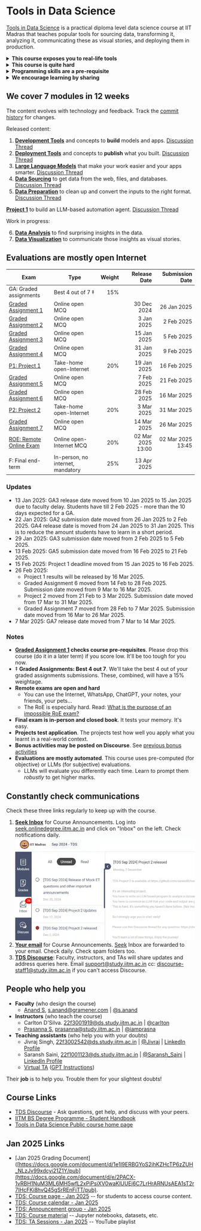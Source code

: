# Tools in Data Science

[Tools in Data Science](https://study.iitm.ac.in/ds/course_pages/BSSE2002.html) is a practical diploma level data science course at IIT Madras that teaches
popular tools for sourcing data, transforming it, analyzing it, communicating these as visual stories, and deploying them in production.

<details>
<summary><strong>This course exposes you to real-life tools</strong></summary>

Courses teach you programming and data science. From statistics to algorithms to writing Python code to building models.

But one critical subject that's rarely covered is: what tools should I pick and how do I become proficient in them?

These tools might not help your CV much. But they will make things easier in real life. For example, at school:

- You learn from pristine datasets. But in the industry, you'll have to scrape them yourself.
- You learn how to train models. But soon, you'll just pick something from HuggingFace.
- You learn to write a log parser over weeks. Instead, your boss writes a `sed` + `grep` script in minutes.

[![](https://imgs.xkcd.com/comics/lisp.jpg) "We lost the documentation on quantum mechanics. You'll have to decode the regexes yourself."](https://explainxkcd.com/224/)

In this course, we've curated the most important tools people use in data science.

Learn them well. You'll be a **_lot_ more productive** than your peers.

</details>

<details>
<summary><strong>This course is quite hard</strong></summary>

Here's students' feedback:

- It _used_ to be an easy course until 2024.
  [#](https://discourse.onlinedegree.iitm.ac.in/t/difficulty-rating-for-diploma-subjects-based-on-students-opinion/61194)
  [#](https://discourse.onlinedegree.iitm.ac.in/t/difficulty-rating-for-diploma-subjects-2-0-based-on-student-ratings-and-my-experience/85681)
  [#](https://discourse.onlinedegree.iitm.ac.in/t/what-should-i-take-next/44291/6)
- Now it's hard and covers more. Take it in your last semester if possible.
  [#](https://discourse.onlinedegree.iitm.ac.in/t/diploma-course-feedback-t32024-and-course-selection-t12025-thread/160032/45)
  [#](https://discourse.onlinedegree.iitm.ac.in/t/2024-t1-diploma-level-feedback-and-course-selection-for-may-2024-term/127856/60)
  [#](https://discourse.onlinedegree.iitm.ac.in/t/2024-t2-diploma-level-feedback-and-course-selection-for-september-2024-term/144976/62?u=s.anand)
- Plan extra time. It takes more time than typical 3-credit courses.
  [#](https://discourse.onlinedegree.iitm.ac.in/t/concerns-regarding-unfair-grading-practices-for-tds-project-2/160611/11)
  [#](https://discourse.onlinedegree.iitm.ac.in/t/diploma-level-course-combo-suggestion/158460/4)
  [#](https://discourse.onlinedegree.iitm.ac.in/t/diploma-level-course-combo-suggestion/158460/7)
- LLMs grade you -- unpredictably.
  [#](https://discourse.onlinedegree.iitm.ac.in/t/concerns-regarding-unfair-grading-practices-for-tds-project-2/160611/10)
  [#](https://discourse.onlinedegree.iitm.ac.in/t/wrong-marks-in-project-2/160355/9)
- The ROE is hard.
  [#](https://discourse.onlinedegree.iitm.ac.in/t/is-it-fair-to-consider-20-weightage-of-such-exam-which-is-impossible-to-solve-in-given-time-i-e-roe/141413/10)

**[Take Graded assignment 1](https://exam.sanand.workers.dev/tds-2025-01-ga1) to check if you're ready for this course.** Please drop this course (do it in a later term) if you score low. It'll be too tough for you now.

</details>

<details>
<summary><strong>Programming skills are a pre-requisite</strong></summary>

You need a _good_ understanding of Python, JavaScript, HTML, HTTP, Excel, and data science concepts.

**But isn't this a data science course?** Yes. Good data scientists are good programmers. Data scientists don't just analyze data or train models. They source data, clean it, transform it, visualize it, deploy it, and automate the whole process.

In some organizations, some of this work is done by others (e.g. data engineers, IT teams, etc.). But wherever you are, _some_ of the time, you need to write code for all of this yourself.

This course teaches you tools that will make you more productive. But you _do_ need programming to learn many of them.

</details>

<details>
<summary><strong>We encourage learning by sharing</strong></summary>

You _CAN_ copy from friends. You can work in groups. You can share code. Even in projects, assignments, and exams (except the final end-term exam).

**Why should you copy?** Because in real life, there's no time to re-invent the wheel. You'll be working in teams on the shoulders of giants. It's important to learn how to do that well.

**To learn well, understand** what you're copying. If you're short of time, prioritize.

**To learn better, teach** what you've learnt.

</details>

## We cover 7 modules in 12 weeks

The content evolves with technology and feedback.
Track the [commit history](https://github.com/sanand0/tools-in-data-science-public/commits/tds-2025-01/) for changes.

Released content:

1. **[Development Tools](development-tools.md)** and concepts to **build** models and apps. [Discussion Thread](https://discourse.onlinedegree.iitm.ac.in/t/ga1-development-tools-discussion-thread-tds-jan-2025/161083)
2. **[Deployment Tools](deployment-tools.md)** and concepts to **publish** what you built. [Discussion Thread](https://discourse.onlinedegree.iitm.ac.in/t/ga1-development-tools-discussion-thread-tds-jan-2025/161083)
3. **[Large Language Models](large-language-models.md)** that make your work easier and your apps smarter. [Discussion Thread](https://discourse.onlinedegree.iitm.ac.in/t/ga3-large-language-models-discussion-thread-tds-jan-2025/163247)
4. **[Data Sourcing](data-sourcing.md)** to get data from the web, files, and databases. [Discussion Thread](https://discourse.onlinedegree.iitm.ac.in/t/ga4-data-sourcing-discussion-thread-tds-jan-2025/165959)
5. **[Data Preparation](data-preparation.md)** to clean up and convert the inputs to the right format. [Discussion Thread](https://discourse.onlinedegree.iitm.ac.in/t/ga5-data-preparation-discussion-thread-tds-jan-2025/166576)

**[Project 1](project-1.md)** to build an LLM-based automation agent. [Discussion Thread](https://discourse.onlinedegree.iitm.ac.in/t/project-1-llm-based-automation-agent-discussion-thread-tds-jan-2025/164277)

Work in progress:

6. **[Data Analysis](data-analysis.md)** to find surprising insights in the data.
7. **[Data Visualization](data-visualization.md)** to communicate those insights as visual stories.

## Evaluations are mostly open Internet

| Exam                                                                       | Type                              | Weight |      Release Date |   Submission Date |
| -------------------------------------------------------------------------- | --------------------------------- | -----: | ----------------: | ----------------: |
| GA: Graded assignments                                                     | Best 4 out of 7 ‡                 |    15% |                   |                   |
| [Graded Assignment 1](https://exam.sanand.workers.dev/tds-2025-01-ga1)     | Online open MCQ                   |        |       30 Dec 2024 |       26 Jan 2025 |
| [Graded Assignment 2](https://exam.sanand.workers.dev/tds-2025-01-ga2)     | Online open MCQ                   |        |        3 Jan 2025 |        2 Feb 2025 |
| [Graded Assignment 3](https://exam.sanand.workers.dev/tds-2025-01-ga3)     | Online open MCQ                   |        |       15 Jan 2025 |        5 Feb 2025 |
| [Graded Assignment 4](https://exam.sanand.workers.dev/tds-2025-01-ga4)     | Online open MCQ                   |        |       31 Jan 2025 |        9 Feb 2025 |
| [P1: Project 1](project-1.md)                                              | Take-home open-Internet           |    20% |       19 Jan 2025 |       16 Feb 2025 |
| [Graded Assignment 5](https://exam.sanand.workers.dev/tds-2025-01-ga5)     | Online open MCQ                   |        |        7 Feb 2025 |       21 Feb 2025 |
| [Graded Assignment 6][GA6]                                                 | Online open MCQ                   |        |       28 Feb 2025 |       16 Mar 2025 |
| [P2: Project 2](project-2.md)                                              | Take-home open-Internet           |    20% |        3 Mar 2025 |       31 Mar 2025 |
| [Graded Assignment 7][GA7]                                                 | Online open MCQ                   |        |       14 Mar 2025 |       26 Mar 2025 |
| [ROE: Remote Online Exam](https://exam.sanand.workers.dev/tds-2025-01-roe) | Online open-Internet MCQ          |    20% | 02 Mar 2025 13:00 | 02 Mar 2025 13:45 |
| F: Final end-term                                                          | In-person, no internet, mandatory |    25% |       13 Apr 2025 |                   |

[GA6]: https://seek.onlinedegree.iitm.ac.in/courses/ns_25t1_se2002?id=25&type=assignment&tab=courses&unitId=23
[GA7]: https://seek.onlinedegree.iitm.ac.in/courses/ns_25t1_se2002?id=15&type=assignment&tab=courses&unitId=26

### Updates

- 13 Jan 2025: GA3 release date moved from 10 Jan 2025 to 15 Jan 2025 due to faculty delay. Students have till 2 Feb 2025 - more than the 10 days expected for a GA.
- 22 Jan 2025: GA2 submission date moved from 26 Jan 2025 to 2 Feb 2025. GA4 release date is moved from 24 Jan 2025 to 31 Jan 2025. This is to reduce the amount students have to learn in a short period.
- 29 Jan 2025: GA3 submission date moved from 2 Feb 2025 to 5 Feb 2025.
- 13 Feb 2025: GA5 submission date moved from 16 Feb 2025 to 21 Feb 2025.
- 15 Feb 2025: Project 1 deadline moved from 15 Jan 2025 to 16 Feb 2025.
- 26 Feb 2025:
  - Project 1 results will be released by 16 Mar 2025.
  - Graded Assignment 6 moved from 14 Feb to 28 Feb 2025. Submission date moved from 9 Mar to 16 Mar 2025.
  - Project 2 moved from 21 Feb to 3 Mar 2025. Submission date moved from 17 Mar to 31 Mar 2025.
  - Graded Assignment 7 moved from 28 Feb to 7 Mar 2025. Submission date moved from 16 Mar to 26 Mar 2025.
- 7 Mar 2025: GA7 release date moved from 7 Mar to 14 Mar 2025.

### Notes

- **[Graded Assignment 1](https://exam.sanand.workers.dev/tds-2025-01-ga1) checks course pre-requisites**. Please drop this course (do it in a later term) if you score low. It'll be too tough for you now.
- ‡ **Graded Assignments: Best 4 out 7**. We'll take the best 4 out of your graded assignments submissions. These, combined, will have a 15% weightage.
- **Remote exams are open and hard**
  - You can use the Internet, WhatsApp, ChatGPT, your notes, your friends, your pets...
  - The RoE is especially hard. Read: [What is the purpose of an impossible RoE exam?](https://discourse.onlinedegree.iitm.ac.in/t/whats-the-actual-purpose-of-impossible-roe-exam/99838/2)
- **Final exam is in-person and closed book**. It tests your memory. It's easy.
- **Projects test application**. The projects test how well you apply what you learnt in a real-world context.
- **Bonus activities may be posted on Discourse**. See [previous bonus activities](https://discourse.onlinedegree.iitm.ac.in/tags/c/courses/tds-kb/34/bonus-marks)
- **Evaluations are mostly automated**. This course uses pre-computed (for objective) or LLMs (for subjective) evaluations.
  - LLMs will evaluate you differently each time. Learn to prompt them _robustly_ to get higher marks.

## Constantly check communications

Check these three links regularly to keep up with the course.

1. **[Seek Inbox](https://seek.onlinedegree.iitm.ac.in/)** for Course Announcements. Log into [seek.onlinedegree.iitm.ac.in](https://seek.onlinedegree.iitm.ac.in/) and click on "Inbox" on the left. Check notifications daily.
   ![Portal Inbox](images/portal-inbox.webp)
2. **[Your email](https://mail.google.com/)** for Course Announcements. [Seek](https:/seek.onlinedegree.iitm.ac.in/) Inbox are forwarded to your email. Check daily. Check spam folders too.
3. **[TDS Discourse](https://discourse.onlinedegree.iitm.ac.in/c/courses/tds-kb/34)**: Faculty, instructors, and TAs will share updates and address queries here. Email [support@study.iitm.ac.in](mailto:support@study.iitm.ac.in) cc: [discourse-staff1@study.iitm.ac.in](mailto:discourse-staff1@study.iitm.ac.in) if you can't access Discourse.

## People who help you

- **Faculty** (who design the course)
  - [Anand S](https://www.linkedin.com/in/sanand0/),
    [s.anand@gramener.com](mailto:s.anand@gramener.com) |
    [@s.anand](https://discourse.onlinedegree.iitm.ac.in/u/s.anand)
- **Instructors** (who teach the course)
  - Carlton D'Silva.
    [22f3001919@ds.study.iitm.ac.in](mailto:22f3001919@ds.study.iitm.ac.in) |
    [@carlton](https://discourse.onlinedegree.iitm.ac.in/u/carlton)
  - [Prasanna S](https://www.linkedin.com/in/prasanna-sugumaran-ab980222/),
    [prasanna@study.iitm.ac.in](mailto:prasanna@study.iitm.ac.in) |
    [@iamprasna](https://discourse.onlinedegree.iitm.ac.in/u/iamprasna)
- **Teaching assistants** (who help you with your doubts)
  - Jivraj Singh,
    [22f3002542@ds.study.iitm.ac.in](mailto:22f3002542@ds.study.iitm.ac.in) |
    [@Jivraj](https://discourse.onlinedegree.iitm.ac.in/u/jivraj) |
    [LinkedIn Profile](https://www.linkedin.com/in/jivraj-singh-shekhawat-92a547269/)
  - Saransh Saini,
    [22f1001123@ds.study.iitm.ac.in](mailto:22f1001123@ds.study.iitm.ac.in) |
    [@Saransh_Saini](https://discourse.onlinedegree.iitm.ac.in/u/Saransh_Saini) |
    [LinkedIn Profile](https://www.linkedin.com/in/saranshsaini48/)
  - [Virtual TA](https://chatgpt.com/g/g-mZqKVxKDx-iitm-tds-teaching-assistant)
    ([GPT Instructions](tds-ta-instructions.md))

<!--
- Mahesh Balan U (MS, PhD - IIT Madras)
- Dixon Prem Daniel (PhD - IIT Madras)
- Ravi Teja (MS - IIT Madras)
- Sathiesh (MS - IIT Madras)
- Rohith Srinivaas M (B.Tech, M.Tech - IIT Madras)

- [Amit Kumar Gupta](https://www.linkedin.com/in/amit-gupta-321994252/) (B.Sc. Delhi University).
  [21f1005763@ds.study.iitm.ac.in](mailto:21f1005763@ds.study.iitm.ac.in) |
  [@Amit1](https://discourse.onlinedegree.iitm.ac.in/u/Amit1)

-->

Their **job** is to help you. Trouble them for your slightest doubts!

## Course Links

- [TDS Discourse](https://discourse.onlinedegree.iitm.ac.in/c/courses/tds-kb/34) - Ask questions, get help, and discuss with your peers.
- [IITM BS Degree Programme - Student Handbook](https://docs.google.com/document/u/1/d/e/2PACX-1vQB7SYIXQPJr0-WcfekVVSt488MdlkNzRUPacbRh2QgOALXcinPybopWIFlY83tdr_mH1QtrhCIsFUq/pub)
- [Tools in Data Science Public course home page](https://study.iitm.ac.in/ds/course_pages/BSSE2002.html)

## Jan 2025 Links

- [Jan 2025 Grading Document]([https://docs.google.com/document/d/1e1l9ERBGYoS2jhKZHcTP6zZUH_NLzJv99xdcyi21Z1Y/pub](https://docs.google.com/document/d/e/2PACX-1vRBH1NuM3ML6MH5wfL2xPiPsiXV0waKlUUEj6C7LrHrARNUsAEA1sT2r7IHcFKi8hvQ45gSrREnFiTT/pub).
- [TDS: Course page - Jan 2025](https://seek.onlinedegree.iitm.ac.in/courses/ns_25t1_se2002) -- for students to access course content.
- [TDS: Course calendar - Jan 2025](https://calendar.google.com/calendar/u/0/r?cid=Y19ib2Y3bnMxbDduNm84azA1dHA4YTlxNWIwZ0Bncm91cC5jYWxlbmRhci5nb29nbGUuY29t)
- [TDS: Announcement group - Jan 2025](https://groups.google.com/a/study.iitm.ac.in/g/25t1_se2002-announce)
- [TDS: Course material](https://drive.google.com/drive/folders/1FE0YPAxcxMzZdjnp3FopuJCI3A2Vq6fC?usp=drive_link) -- Jupyter notebooks, datasets, etc.
- [TDS: TA Sessions - Jan 2025](https://www.youtube.com/playlist?list=PL_h5u1jMeBCl1BquBhgunA4t08XAxsA-C) -- YouTube playlist

<!--

- [Back-end for configuring the lessons](https://cb-prod.seek.study.iitm.ac.in/25t1_se2002/)

-->
